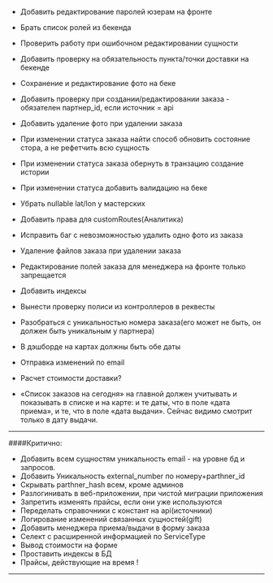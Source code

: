 -   Добавить редактирование паролей юзерам на фронте
-   Брать список ролей из бекенда
-   Проверить работу при ошибочном редактировании сущности
-   Добавить проверку на обязательность пункта/точки доставки на бекенде
-   Сохранение и редактирование фото на беке
-   Добавить проверку при создании/редактировании заказа - обязателен партнер_id, если источник = api
-   Добавить удаление фото при удалении заказа
-   При изменении статуса заказа найти способ обновить состояние стора, а не рефетчить всю сущность
-   При изменении статуса заказа обернуть в транзацию создание истории
-   При изменении статуса добавить валидацию на беке
-   Убрать nullable lat/lon у мастерских
-   Добавить права для customRoutes(Аналитика)

-   Исправить баг с невозможностью удалить одно фото из заказа
-   Удаление файлов заказа при удалении заказа

-   Редактирование полей заказа для менеджера на фронте только запрещается
-   Добавить индексы
-   Вынести проверку полиси из контроллеров в реквесты
-   Разобраться с уникальностью номера заказа(его может не быть, он должен быть уникальным у партнера)
-   В дэшборде на картах должны быть обе даты
-   Отправка изменений по email
-   Расчет стоимости доставки?
-   «Список заказов на сегодня» на главной должен учитывать и показывать в списке и на карте: и те даты, что в поле «дата приема», и те, что в поле «дата выдачи». Сейчас видимо смотрит только в дату выдачи.

---

####Критично:

-   Добавить всем сущностям уникальность email - на уровне бд и запросов.
-   Добавить Уникальность external_number по номеру+parthner_id
-   Скрывать parthner_hash всем, кроме админов
-   Разлогинивать в веб-приложении, при чистой миграции приложения
-   Запретить изменять прайсы, если они уже используются
-   Переделать справочники с констант на api(источники)
-   Логирование изменений связанных сущностей(gift)
-   Добавить менеджера приема/выдачи в форму заказа
-   Селект с расширенной информацией по ServiceType
-   Вывод стоимости на форме
-   Проставить индексы в БД
-   Прайсы, действующие на время !

---
